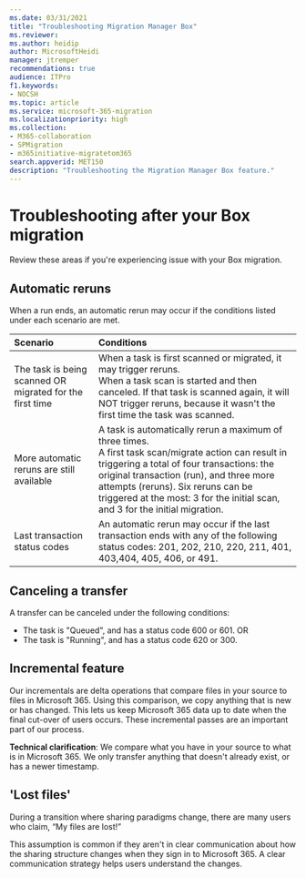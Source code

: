 ```yaml
---
ms.date: 03/31/2021
title: "Troubleshooting Migration Manager Box"
ms.reviewer: 
ms.author: heidip
author: MicrosoftHeidi
manager: jtremper
recommendations: true
audience: ITPro
f1.keywords:
- NOCSH
ms.topic: article
ms.service: microsoft-365-migration
ms.localizationpriority: high
ms.collection: 
- M365-collaboration
- SPMigration
- m365initiative-migratetom365
search.appverid: MET150
description: "Troubleshooting the Migration Manager Box feature."
---
```


# Troubleshooting after your Box migration

Review these areas if you're experiencing issue with your Box migration.


## Automatic reruns

When a run ends, an automatic rerun may occur if the conditions listed under each scenario are met.

|Scenario|Conditions|
|:-----|:-----|
|The task is being scanned OR migrated for the first time|When a task is first scanned or migrated, it may trigger reruns. </br>When a task scan is started and then canceled. If that task is scanned again, it will NOT trigger reruns, because it wasn't the first time the task was scanned.|
|More automatic reruns are still available|A task is automatically rerun a maximum of three times. </br>A first task scan/migrate action can result in triggering a total of four transactions: the original transaction (run), and three more attempts (reruns). Six reruns can be triggered at the most: 3 for the initial scan, and 3 for the initial migration.|
|Last transaction status codes|An automatic rerun may occur if the last transaction ends with any of the following status codes: 201, 202, 210, 220, 211, 401, 403,404, 405, 406, or 491.|

## Canceling a transfer
A transfer can be canceled under the following conditions:
- The task is "Queued", and has a status code 600 or 601.
OR
- The task is "Running", and has a status code 620 or 300.



## Incremental feature

Our incrementals are delta operations that compare files in your source to files in Microsoft 365. Using this comparison, we copy anything that is new or has changed. This lets us keep Microsoft 365 data up to date when the final cut-over of users occurs. These incremental passes are an important part of our process.

**Technical clarification**: We compare what you have in your source to what is in Microsoft 365. We only transfer anything that doesn't already exist, or has a newer timestamp.

## 'Lost files'

During a transition where sharing paradigms change, there are many users who claim, “My files are lost!”

This assumption is common if they aren't in clear communication about how the sharing structure changes when they sign in to Microsoft 365. A clear communication strategy helps users understand the changes.


